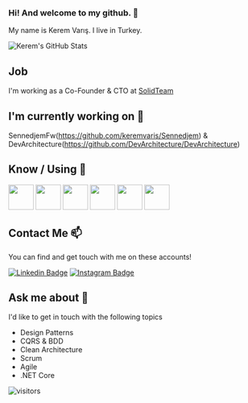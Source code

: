 ### Hi! And welcome to my github. 👋


My name is Kerem Varış. I live in Turkey.

![Kerem's GitHub Stats](https://github-readme-stats.vercel.app/api?username=keremvaris&show_icons=true)

## Job

I'm working as a Co-Founder & CTO at [SolidTeam](https://wwwdevarchitecture.net)

## I'm currently working on 🔭

SennedjemFw(https://github.com/keremvaris/Sennedjem) & 
DevArchitecture(https://github.com/DevArchitecture/DevArchitecture)

## Know / Using 🧠

<code><a href="https://www.microsoft.com/" target="_blank"><img height="50" src="https://www.vectorlogo.zone/logos/dotnet/dotnet-ar21.svg"></a></code>
<code><a href="https://www.postgresql.org" target="_blank"><img height="50" src="https://www.vectorlogo.zone/logos/postgresql/postgresql-ar21.svg"></a></code>
<code><a href="https://microservices.io/" target="_blank"><img height="50" src="https://comunytek.com/wp-content/uploads/2017/03/Microservices.png"></a></code>
<code><a href="https://www.elastic.co" target="_blank"><img height="50" src="https://www.vectorlogo.zone/logos/elastic/elastic-ar21.svg"></a></code>
<code><a href="https://www.gitlab.com" target="_blank"><img height="50" src="https://www.vectorlogo.zone/logos/gitlab/gitlab-ar21.svg"></a></code>
<code><a href="https://code.visualstudio.com" target="_blank"><img height="50" src="https://www.vectorlogo.zone/logos/visualstudio_code/visualstudio_code-ar21.svg"></a></code>



## Contact Me 📫

You can find and get touch with me on these accounts!

[![Linkedin Badge](https://img.shields.io/badge/keremvaris-follow%20on%20linkedin-blue?style=for-the-badge&logo=linkedin)](https://www.linkedin.com/in/keremvaris/)
[![Instagram Badge](https://img.shields.io/badge/keremvaris-follow%20on%20instagram-blue?style=for-the-badge&logo=instagram)](https://instagram.com/kerem_varis/)

## Ask me about 💬

I'd like to get in touch with the following topics

  - Design Patterns
  - CQRS & BDD
  - Clean Architecture
  - Scrum
  - Agile
  - .NET Core
  
  ![visitors](https://img.shields.io/badge/dynamic/json?color=informational&label=visitor%20count&query=value&url=https%3A%2F%2Fapi.countapi.xyz%2Fhit%2Fkeremvaris.keremvaris%2Freadme)
